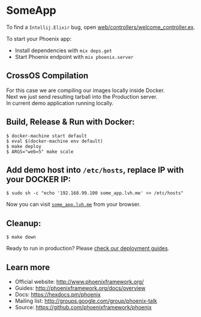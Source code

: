 # SomeApp

To find a `Intellij.Elixir` bug, open [web/controllers/welcome_controller.ex](web/controllers/welcome_controller.ex).

To start your Phoenix app:

  * Install dependencies with `mix deps.get`
  * Start Phoenix endpoint with `mix phoenix.server`

## CrossOS Compilation

For this case we are compiling our images locally inside Docker.  
Next we just send resulting tarball into the Production server.  
In current demo application running locally.
<!-- To enable OS cross compilation you must have same `ERTS` version on both ends(`Docker`, `OSX`/`Linux`).  
Because we releasing the build excluding `ERTS` & system binaries.  
Currently it is `ERTS 8.0.2` inside Docker, which means you must have `Erlang` 19.0.2-19.0.3 on dev machine.  
*This method adding us ability not recompile all project inside docker, but just to recompile few `NIF`'s.*   -->

## Build, Release & Run with Docker:

    $ docker-machine start default
    $ eval $(docker-machine env default)
    $ make deploy
    $ ARGS="web=5" make scale

## Add demo host into `/etc/hosts`, replace IP with your DOCKER IP:
    $ sudo sh -c "echo '192.168.99.100 some_app.lvh.me' >> /etc/hosts"

Now you can visit [`some_app.lvh.me`](http://some_app.lvh.me) from your browser.

## Cleanup:

    $ make down

Ready to run in production? Please [check our deployment guides](http://www.phoenixframework.org/docs/deployment).

## Learn more

  * Official website: http://www.phoenixframework.org/
  * Guides: http://phoenixframework.org/docs/overview
  * Docs: https://hexdocs.pm/phoenix
  * Mailing list: http://groups.google.com/group/phoenix-talk
  * Source: https://github.com/phoenixframework/phoenix
